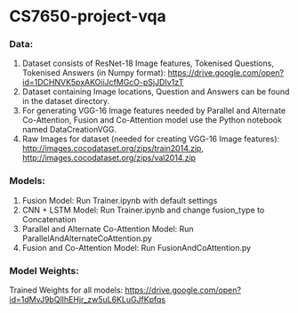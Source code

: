 # CS7650-project-vqa

### Data: 
1. Dataset consists of ResNet-18 Image features, Tokenised Questions, Tokenised Answers (in Numpy format): https://drive.google.com/open?id=1DCHNVK5pxAKOiiJcfMGcO-pSjJDIv1zT
2. Dataset containing Image locations, Question and Answers can be found in the dataset directory. 
3. For generating VGG-16 Image features needed by Parallel and Alternate Co-Attention, Fusion and Co-Attention model use the Python notebook named DataCreationVGG.
4. Raw Images for dataset (needed for creating VGG-16 Image features): http://images.cocodataset.org/zips/train2014.zip, http://images.cocodataset.org/zips/val2014.zip

### Models:
1. Fusion Model: Run Trainer.ipynb with default settings
2. CNN + LSTM Model: Run Trainer.ipynb and change fusion_type to Concatenation
3. Parallel and Alternate Co-Attention Model: Run ParallelAndAlternateCoAttention.py
4. Fusion and Co-Attention Model: Run FusionAndCoAttention.py

### Model Weights: 
Trained Weights for all models: https://drive.google.com/open?id=1dMvJ9bQlIhEHjr_zw5uL6KLuGJfKpfqs
